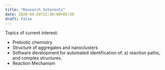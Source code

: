 ```yaml
---
title: "Research Interests"
date: 2020-04-24T21:36:09+05:30
draft: false
---
```


Topics of current interest:

*    Prebiotic chemistry
*    Structure of aggregates and nanoclusters
*    Software development for automated identification of: a) reaction
     paths, and complex structures.
*    Reaction Mechanism

